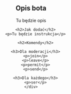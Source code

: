 <body>
    <div align="center">
        <h2>Opis bota</h2>
        <p>Tu będzie opis</p>

        <h2>Jak dodać</h2>
        <p>Tu będzie instrukcja</p>
        
        <h2>Komendy</h2>

        <h3>Dla moderacji</h3>
        <p>join</p>
        <p>leave</p>
        <p>permit</p>
        <p>send</p>

        <h3>Dla każdego</h3>
        <p>ser</p>
    </div>

</body>
